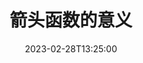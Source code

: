 ---
title: 箭头函数的意义
date: 2023-02-28T13:25:00
authors:
  name: GSemir
  url: https://github.com/GSemir0418
  image_url: https://github.com/GSemir0418.png
  email: gsemir0418@gmail.com
tags: [javascript, arrow function]
---